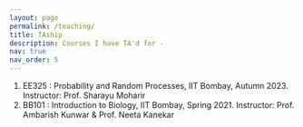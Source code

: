 ```yaml
---
layout: page
permalink: /teaching/
title: TAship
description: Courses I have TA'd for -
nav: true
nav_order: 5
---
```


1. EE325 : Probability and Random Processes, IIT Bombay, Autumn 2023. Instructor: Prof. Sharayu Moharir
2. BB101 : Introduction to Biology, IIT Bombay, Spring 2021. Instructor: Prof. Ambarish Kunwar & Prof. Neeta Kanekar
